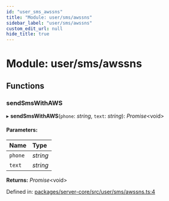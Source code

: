 ```yaml
---
id: "user_sms_awssns"
title: "Module: user/sms/awssns"
sidebar_label: "user/sms/awssns"
custom_edit_url: null
hide_title: true
---
```


# Module: user/sms/awssns

## Functions

### sendSmsWithAWS

▸ **sendSmsWithAWS**(`phone`: *string*, `text`: *string*): *Promise*<void\>

#### Parameters:

Name | Type |
:------ | :------ |
`phone` | *string* |
`text` | *string* |

**Returns:** *Promise*<void\>

Defined in: [packages/server-core/src/user/sms/awssns.ts:4](https://github.com/xr3ngine/xr3ngine/blob/673ad6a5f/packages/server-core/src/user/sms/awssns.ts#L4)
